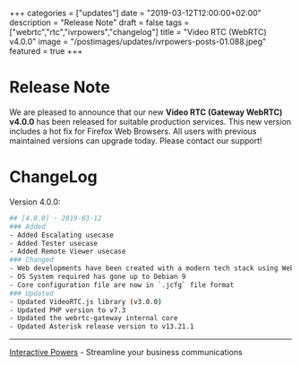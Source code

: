 +++
categories = ["updates"]
date = "2019-03-12T12:00:00+02:00"
description = "Release Note"
draft = false
tags = ["webrtc","rtc","ivrpowers","changelog"]
title = "Video RTC (WebRTC) v4.0.0"
image = "/postimages/updates/ivrpowers-posts-01.088.jpeg"
featured = true
+++

# Release Note

We are pleased to announce that our new **Video RTC (Gateway WebRTC) v4.0.0** has been released for suitable production services. This new version includes a hot fix for Firefox Web Browsers. All users with previous maintained versions can upgrade today. Please contact our support!

# ChangeLog

Version 4.0.0:
```bash
## [4.0.0] - 2019-03-12
### Added
- Added Escalating usecase
- Added Tester usecase
- Added Remote Viewer usecase
### Changed
- Web developments have been created with a modern tech stack using Webpack, Vue and Bulma.io
- OS System required has gone up to Debian 9
- Core configuration file are now in `.jcfg` file format
### Updated
- Updated VideoRTC.js library (v3.0.0)
- Updated PHP version to v7.3 
- Updated the webrtc-gateway internal core
- Updated Asterisk release version to v13.21.1
```

---
[Interactive Powers](http://www.ivrpowers.com/) - Streamline your business communications

